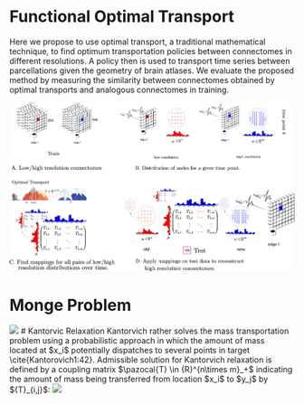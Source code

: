 # Functional Optimal Transport

Here we propose to use optimal transport, a traditional mathematical technique, to find optimum transportation policies between connectomes in different resolutions. A policy then is used to transport time series between parcellations given the geometry of brain atlases.
We evaluate the proposed method by measuring the similarity between connectomes obtained by optimal transports and analogous connectomes in training.

![alt text](fig-1.png)

# Monge Problem

<img src="https://render.githubusercontent.com/render/math?math=\min_{T}\Big\{, \sum_i c(x_i,T(x_i)):T_{\sharp}\alpha =\beta\Big\}">
# Kantorvic Relaxation
Kantorvich rather solves the mass transportation problem using a probabilistic approach in which the amount of mass located at $x_i$ potentially dispatches to several points in target \cite{Kantorovich1:42}.  
Admissible solution for Kantorvich relaxation is defined by a coupling matrix $\pazocal{T} \in {R}^{n\times m}_+$ indicating the amount of mass being transferred from location $x_i$ to $y_j$ by ${T}_{i,j}$:

<img src="https://render.githubusercontent.com/render/math?math=U(a,b)=\{{T}\in\mathbb{R}^{n\times m}_+:{T}{1}_m =a,{T}^T{1}_n=b\},">


